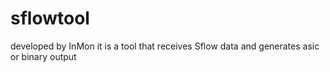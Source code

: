 # sflowtool
developed by InMon it is a tool that receives Sflow data and generates asic or binary output
